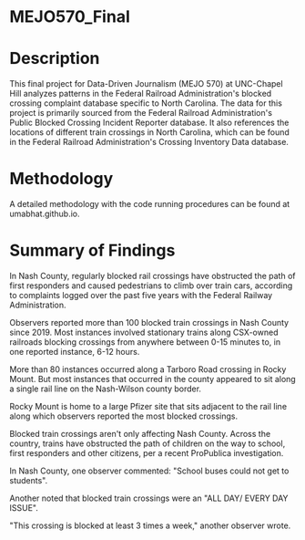 # MEJO570_Final

# Description  
This final project for Data-Driven Journalism (MEJO 570) at UNC-Chapel Hill analyzes patterns in the Federal Railroad Administration's blocked crossing complaint database specific to North Carolina. The data for this project is primarily sourced from the Federal Railroad Administration's Public Blocked Crossing Incident Reporter database. It also references the locations of different train crossings in North Carolina, which can be found in the Federal Railroad Administration's Crossing Inventory Data database.

# Methodology 
A detailed methodology with the code running procedures can be found at umabhat.github.io. 

# Summary of Findings
In Nash County, regularly blocked rail crossings have obstructed the path of first responders and caused pedestrians to climb over train cars, according to complaints logged over the past five years with the Federal Railway Administration. 

Observers reported more than 100 blocked train crossings in Nash County since 2019. Most instances involved stationary trains along CSX-owned railroads blocking crossings from anywhere between 0-15 minutes to, in one reported instance, 6-12 hours. 

More than 80 instances occurred along a Tarboro Road crossing in Rocky Mount. But most instances that occurred in the county appeared to sit along a single rail line on the Nash-Wilson county border. 

Rocky Mount is home to a large Pfizer site that sits adjacent to the rail line along which observers reported the most blocked crossings. 

Blocked train crossings aren't only affecting Nash County. Across the country, trains have obstructed the path of children on the way to school, first responders and other citizens, per a recent ProPublica investigation. 

In Nash County, one observer commented: "School buses could not get to students". 

Another noted that blocked train crossings were an "ALL DAY/ EVERY DAY ISSUE".  

"This crossing is blocked at least 3 times a week," another observer wrote.

